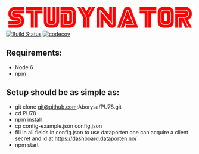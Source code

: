 [![Studynator Logo](./server/public/assets/images/logo.png)](http://studynator.me)
[![Build Status](http://drone.studynator.me/api/badges/Aborysa/PU78/status.svg)](http://drone.studynator.me/Aborysa/PU78)
[![codecov](https://codecov.io/gh/Aborysa/PU78/branch/master/graph/badge.svg)](https://codecov.io/gh/Aborysa/PU78)

## Requirements:
- Node 6
- npm

## Setup should be as simple as:
- git clone git@github.com:Aborysa/PU78.git
- cd PU78
- npm install
- cp config-example.json config.json
- fill in all fields in config.json to use dataporten one can acquire a client secret and id at https://dashboard.dataporten.no/
- npm start

